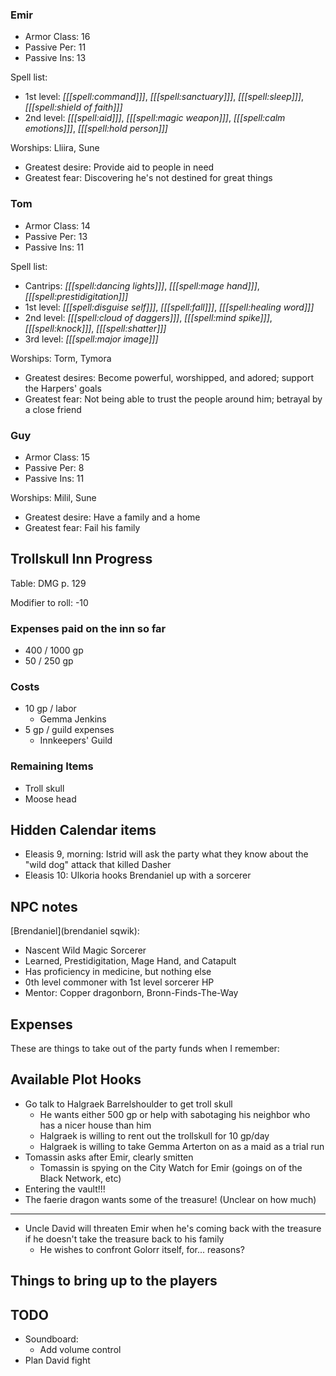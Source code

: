 ### Emir

* Armor Class: 16
* Passive Per: 11
* Passive Ins: 13

Spell list:

 * 1st level: _[[[spell:command]]]_, _[[[spell:sanctuary]]]_, _[[[spell:sleep]]]_, _[[[spell:shield of faith]]]_
 * 2nd level: _[[[spell:aid]]]_, _[[[spell:magic weapon]]]_, _[[[spell:calm emotions]]]_, _[[[spell:hold person]]]_

Worships: Lliira, Sune

* Greatest desire: Provide aid to people in need
* Greatest fear: Discovering he's not destined for great things

### Tom

* Armor Class: 14
* Passive Per: 13
* Passive Ins: 11

Spell list:

 * Cantrips: _[[[spell:dancing lights]]]_, _[[[spell:mage hand]]]_, _[[[spell:prestidigitation]]]_
 * 1st level: _[[[spell:disguise self]]]_, _[[[spell:fall]]]_, _[[[spell:healing word]]]_
 * 2nd level: _[[[spell:cloud of daggers]]]_, _[[[spell:mind spike]]]_, _[[[spell:knock]]]_, _[[[spell:shatter]]]_
 * 3rd level: _[[[spell:major image]]]_

Worships: Torm, Tymora

* Greatest desires: Become powerful, worshipped, and adored; support the Harpers' goals
* Greatest fear: Not being able to trust the people around him; betrayal by a close friend

### Guy
* Armor Class: 15
* Passive Per: 8
* Passive Ins: 11

Worships: Milil, Sune

* Greatest desire: Have a family and a home
* Greatest fear: Fail his family

## Trollskull Inn Progress

Table: DMG p. 129

Modifier to roll: -10

### Expenses paid on the inn so far

* 400 / 1000 gp
* 50 / 250 gp

### Costs

* 10 gp / labor
  * Gemma Jenkins
* 5 gp / guild expenses
  * Innkeepers' Guild

### Remaining Items

* Troll skull
* Moose head

## Hidden Calendar items

* Eleasis 9, morning: Istrid will ask the party what they know about the "wild dog" attack that killed Dasher
* Eleasis 10: Ulkoria hooks Brendaniel up with a sorcerer

## NPC notes

[Brendaniel](brendaniel sqwik):

 * Nascent Wild Magic Sorcerer
 * Learned, Prestidigitation, Mage Hand, and Catapult
 * Has proficiency in medicine, but nothing else
 * 0th level commoner with 1st level sorcerer HP
 * Mentor: Copper dragonborn, Bronn-Finds-The-Way

## Expenses

These are things to take out of the party funds when I remember:

## Available Plot Hooks

* Go talk to Halgraek Barrelshoulder to get troll skull
  * He wants either 500 gp or help with sabotaging his neighbor who has a nicer house than him
  * Halgraek is willing to rent out the trollskull for 10 gp/day
  * Halgraek is willing to take Gemma Arterton on as a maid as a trial run
* Tomassin asks after Emir, clearly smitten
  * Tomassin is spying on the City Watch for Emir (goings on of the Black Network, etc)
* Entering the vault!!!
* The faerie dragon wants some of the treasure! (Unclear on how much)

---

* Uncle David will threaten Emir when he's coming back with the treasure if he doesn't take the treasure back to his family
  * He wishes to confront Golorr itself, for... reasons?

## Things to bring up to the players

## TODO

* Soundboard:
  * Add volume control
* Plan David fight
